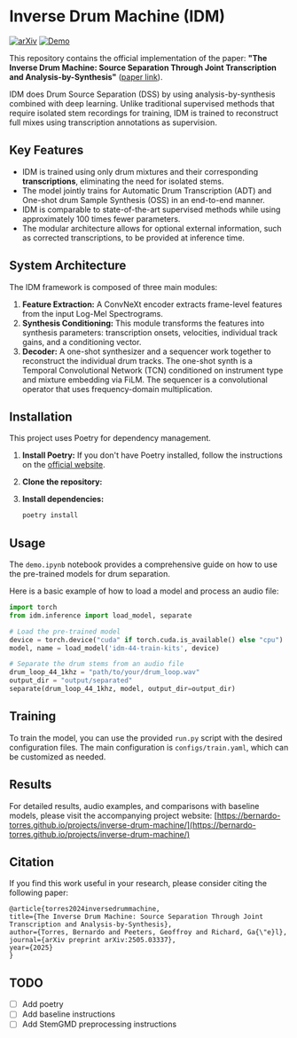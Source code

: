 # Inverse Drum Machine (IDM)

[![arXiv](https://img.shields.io/badge/arXiv-2505.03337-b31b1b.svg)](https://arxiv.org/abs/2505.03337)
[![Demo](https://img.shields.io/badge/Project-Website-blue)](https://bernardo-torres.github.io/projects/inverse-drum-machine/)

This repository contains the official implementation of the paper: **"The Inverse Drum Machine: Source Separation Through Joint Transcription and Analysis-by-Synthesis"** ([paper link](https://arxiv.org/abs/2505.03337)).

IDM does Drum Source Separation (DSS) by using analysis-by-synthesis combined with deep learning. Unlike traditional supervised methods that require isolated stem recordings for training, IDM is trained to reconstruct full mixes using transcription annotations as supervision.

## Key Features

- IDM is trained using only drum mixtures and their corresponding **transcriptions**, eliminating the need for isolated stems.
- The model jointly trains for Automatic Drum Transcription (ADT) and One-shot drum Sample Synthesis (OSS) in an end-to-end manner.
- IDM is comparable to state-of-the-art supervised methods while using approximately 100 times fewer parameters.
- The modular architecture allows for optional external information, such as corrected transcriptions, to be provided at inference time.

## System Architecture

The IDM framework is composed of three main modules:

1.  **Feature Extraction:** A ConvNeXt encoder extracts frame-level features from the input Log-Mel Spectrograms.
2.  **Synthesis Conditioning:** This module transforms the features into synthesis parameters: transcription onsets, velocities, individual track gains, and a conditioning vector.
3.  **Decoder:** A one-shot synthesizer and a sequencer work together to reconstruct the individual drum tracks. The one-shot synth is a Temporal Convolutional Network (TCN) conditioned on instrument type and mixture embedding via FiLM. The sequencer is a convolutional operator that uses frequency-domain multiplication.

## Installation

This project uses Poetry for dependency management.

1.  **Install Poetry:** If you don't have Poetry installed, follow the instructions on the [official website](https://python-poetry.org/docs/).

2.  **Clone the repository:**

3.  **Install dependencies:**
    ```bash
    poetry install
    ```

## Usage

The `demo.ipynb` notebook provides a comprehensive guide on how to use the pre-trained models for drum separation.

Here is a basic example of how to load a model and process an audio file:

```python
import torch
from idm.inference import load_model, separate

# Load the pre-trained model
device = torch.device("cuda" if torch.cuda.is_available() else "cpu")
model, name = load_model('idm-44-train-kits', device)

# Separate the drum stems from an audio file
drum_loop_44_1khz = "path/to/your/drum_loop.wav"
output_dir = "output/separated"
separate(drum_loop_44_1khz, model, output_dir=output_dir)
```

## Training

To train the model, you can use the provided `run.py` script with the desired configuration files. The main configuration is `configs/train.yaml`, which can be customized as needed.

## Results

For detailed results, audio examples, and comparisons with baseline models, please visit the accompanying project website: [https://bernardo-torres.github.io/projects/inverse-drum-machine/](https://bernardo-torres.github.io/projects/inverse-drum-machine/)

## Citation

If you find this work useful in your research, please consider citing the following paper:

```
@article{torres2024inversedrummachine,
title={The Inverse Drum Machine: Source Separation Through Joint Transcription and Analysis-by-Synthesis},
author={Torres, Bernardo and Peeters, Geoffroy and Richard, Ga{\"e}l},
journal={arXiv preprint arXiv:2505.03337},
year={2025}
}
```

## TODO

- [ ] Add poetry
- [ ] Add baseline instructions
- [ ] Add StemGMD preprocessing instructions

<!-- - Baselines:

Larsnet: put pretrained models in folder larsnet/pretrained_models. exampel path project_root/larsnet/pretrained_models/hihat/pretrained_hihat_unet.pth
or change the path in configs/baselines/larsnet/config.yaml (under inference_models) -->
